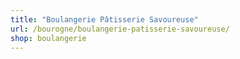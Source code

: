 ```yaml
---
title: "Boulangerie Pâtisserie Savoureuse"
url: /bourogne/boulangerie-patisserie-savoureuse/
shop: boulangerie
---
```

